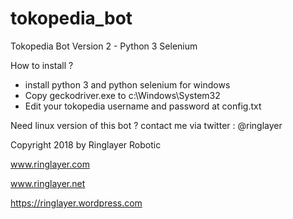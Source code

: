 # tokopedia_bot
Tokopedia Bot Version 2 - Python 3 Selenium

How to install ?
- install python 3 and python selenium for windows
- Copy geckodriver.exe to c:\Windows\System32
- Edit your tokopedia username and password at config.txt

Need linux version of this bot ? contact me via twitter : @ringlayer


Copyright 2018 by Ringlayer Robotic


www.ringlayer.com

www.ringlayer.net

https://ringlayer.wordpress.com
